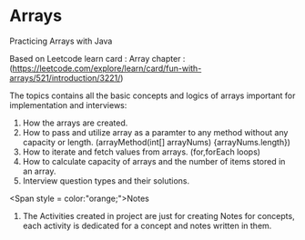 # Arrays
Practicing Arrays with Java

Based on Leetcode learn card : Array chapter : (https://leetcode.com/explore/learn/card/fun-with-arrays/521/introduction/3221/)

The topics contains all the basic concepts and logics of arrays important for implementation and interviews:

1. How the arrays are created.
2. How to pass and utilize array as a paramter to any method without any capacity or length. (arrayMethod(int[] arrayNums) {arrayNums.length})
3. How to iterate and fetch values from arrays. (for,forEach loops)
4. How to calculate capacity of arrays and the number of items stored in an array.
5. Interview question types and their solutions.

<Span style = color:"orange;">Notes</span>

1. The Activities created in project are just for creating Notes for concepts, each activity is dedicated for a concept and notes written in them.


